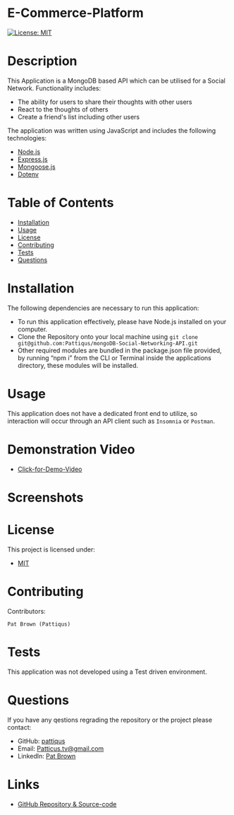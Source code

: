 # E-Commerce-Platform
  [![License: MIT](https://img.shields.io/badge/License-MIT-yellow.svg)](https://opensource.org/licenses/MIT)
# Description
This Application is a MongoDB based API which can be utilised for a Social Network. 
Functionality includes: 
- The ability for users to share their thoughts with other users 
- React to the thoughts of others 
- Create a friend's list including other users

The application was written using JavaScript and includes the following technologies: 
- [Node.js](https://nodejs.org/en/) 
- [Express.js](https://expressjs.com) 
- [Mongoose.js](https://mongoosejs.com/)
- [Dotenv](https://www.npmjs.com/package/dotenv)
# Table of Contents
* [Installation](#installation)
* [Usage](#usage)
* [License](#license)
* [Contributing](#contributing)
* [Tests](#tests)
* [Questions](#tests)
# Installation
The following dependencies are necessary to run this application: 

- To run this application effectively, please have Node.js installed on your computer.
- Clone the Repository onto your local machine using ```git clone git@github.com:Pattiqus/mongoDB-Social-Networking-API.git```
- Other required modules are bundled in the package.json file provided, by running “npm i” from the CLI or Terminal inside the applications directory, these modules will be installed.


# Usage
This application does not have a dedicated front end to utilize, so interaction will occur through an API client such as ```Insomnia``` or  ```Postman```.
# Demonstration Video
- [Click-for-Demo-Video](https://drive.google.com/file/d/1MF1w6C6k_MvuRMcKsz30bup-77MAhgJ1/view?usp=sharing)
# Screenshots
# License
This project is licensed under:
- [MIT](https://opensource.org/licenses/MIT)

# Contributing
Contributors: 
```
Pat Brown (Pattiqus)
```
# Tests
This application was not developed using a Test driven environment.
# Questions
If you have any qestions regrading the repository or the project please contact: 
<ul>
  <li>GitHub:  <a href=https://github.com/pattiqus>pattiqus</a></li> 
  <li>Email: <a href=mailto:Patticus.tv@gmail.com>Patticus.tv@gmail.com</a></li>
  <li>LinkedIn: <a href=https://www.linkedin.com/in/patrick-brown-52553410a>Pat Brown</a></li>
</ul>

# Links
- [GitHub Repository & Source-code](https://github.com/Pattiqus/mongoDB-Social-Networking-API)